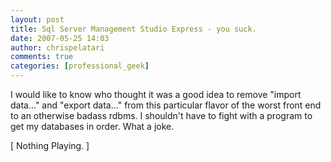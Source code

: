 ```yaml
---
layout: post
title: Sql Server Management Studio Express - you suck.
date: 2007-05-25 14:03
author: chrispelatari
comments: true
categories: [professional_geek]
---
```


<p>I would like to know who thought it was a good idea to remove "import 
data..." and "export data..." from this particular flavor of the worst front end 
to an otherwise badass rdbms. I shouldn't have to fight with a program to 
get my databases in order. What a joke.</p>[ Nothing Playing. ]
<p></p>
